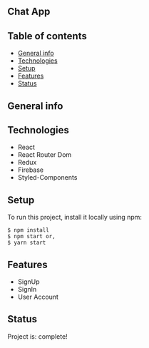 ## Chat App

## Table of contents
* [General info](#general-info)
* [Technologies](#technologies)
* [Setup](#setup)
* [Features](#features)
* [Status](#status)

## General info


## Technologies
* React
* React Router Dom
* Redux
* Firebase
* Styled-Components

## Setup

To run this project, install it locally using npm:

```
$ npm install
$ npm start or,
$ yarn start
```

## Features
* SignUp
* SignIn
* User Account

## Status
Project is: complete!
